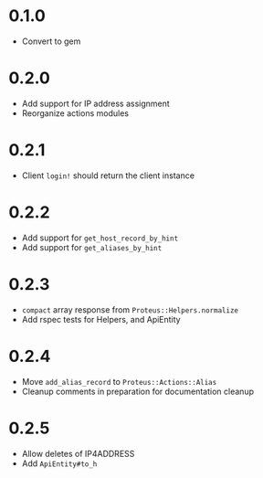 # 0.1.0
* Convert to gem

# 0.2.0
* Add support for IP address assignment
* Reorganize actions modules

# 0.2.1
* Client `login!` should return the client instance 

# 0.2.2
* Add support for `get_host_record_by_hint`
* Add support for `get_aliases_by_hint`

# 0.2.3
* `compact` array response from `Proteus::Helpers.normalize`
* Add rspec tests for Helpers, and ApiEntity

# 0.2.4
* Move `add_alias_record` to `Proteus::Actions::Alias`
* Cleanup comments in preparation for documentation cleanup

# 0.2.5
* Allow deletes of IP4ADDRESS
* Add `ApiEntity#to_h`
